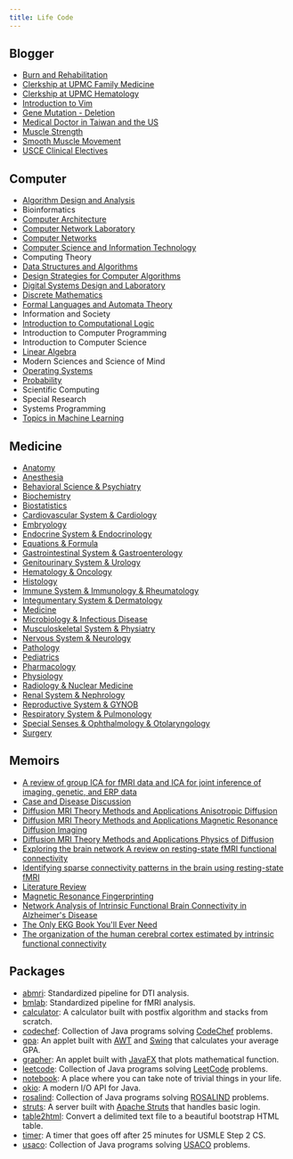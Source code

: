 ```yaml
---
title: Life Code
---
```


## Blogger

- [Burn and Rehabilitation](Blogger/Burn%20and%20Rehabilitation.html)
- [Clerkship at UPMC Family Medicine](Blogger/Clerkship%20at%20UPMC%20Family%20Medicine.pdf)
- [Clerkship at UPMC Hematology](Blogger/Clerkship%20at%20UPMC%20Hematology.pdf)
- [Introduction to Vim](Blogger/Introduction%20to%20Vim.html)
- [Gene Mutation - Deletion](Blogger/Gene%20Mutation%20-%20Deletion.html)
- [Medical Doctor in Taiwan and the US](Blogger/Medical%20Doctor%20in%20Taiwan%20and%20the%20US.html)
- [Muscle Strength](Blogger/Muscle%20Strength.html)
- [Smooth Muscle Movement](Blogger/Smooth%20Muscle%20Movement.html)
- [USCE Clinical Electives](Blogger/USCE%20Clinical%20Electives.html)

## Computer

- [Algorithm Design and Analysis](Computer/Algorithm%20Design%20and%20Analysis.html)
- Bioinformatics
- [Computer Architecture](Computer/Computer%20Architecture.html)
- [Computer Network Laboratory](Computer/Computer%20Network%20Laboratory.html)
- [Computer Networks](Computer/Computer%20Networks.html)
- [Computer Science and Information Technology](Computer/Computer%20Science%20and%20Information%20Technology.html)
- Computing Theory
- [Data Structures and Algorithms](Computer/Data%20Structures%20and%20Algorithms.html)
- [Design Strategies for Computer Algorithms](Computer/Design%20Strategies%20for%20Computer%20Algorithms.html)
- [Digital Systems Design and Laboratory](Computer/Digital%20Systems%20Design%20and%20Laboratory.html)
- [Discrete Mathematics](Computer/Discrete%20Mathematics.html)
- [Formal Languages and Automata Theory](Computer/Formal%20Languages%20and%20Automata%20Theory.html)
- Information and Society
- [Introduction to Computational Logic](Computer/Introduction%20to%20Computational%20Logic.html)
- Introduction to Computer Programming
- Introduction to Computer Science
- [Linear Algebra](Computer/Linear%20Algebra.html)
- Modern Sciences and Science of Mind
- [Operating Systems](Computer/Operating%20Systems.html)
- [Probability](Computer/Probability.html)
- Scientific Computing
- Special Research
- Systems Programming
- [Topics in Machine Learning](Computer/Topics%20in%20Machine%20Learning.html)

## Medicine

- [Anatomy](Medicine/Anatomy.html)
- [Anesthesia](Medicine/Anesthesia.html)
- [Behavioral Science & Psychiatry](Medicine/Behavioral%20Science%20&%20Psychiatry.html)
- [Biochemistry](Medicine/Biochemistry.html)
- [Biostatistics](Medicine/Biostatistics.html)
- [Cardiovascular System & Cardiology](Medicine/Cardiovascular%20System%20&%20Cardiology.html)
- [Embryology](Medicine/Embryology.html)
- [Endocrine System & Endocrinology](Medicine/Endocrine%20System%20&%20Endocrinology.html)
- [Equations & Formula](Medicine/Equations%20&%20Formula.html)
- [Gastrointestinal System & Gastroenterology](Medicine/Gastrointestinal%20System%20&%20Gastroenterology.html)
- [Genitourinary System & Urology](Medicine/Genitourinary%20System%20&%20Urology.html)
- [Hematology & Oncology](Medicine/Hematology%20&%20Oncology.html)
- [Histology](Medicine/Histology.html)
- [Immune System & Immunology & Rheumatology](Medicine/Immune%20System%20&%20Immunology%20&%20Rheumatology.html)
- [Integumentary System & Dermatology](Medicine/Integumentary%20System%20&%20Dermatology.html)
- [Medicine](Medicine/Medicine.html)
- [Microbiology & Infectious Disease](Medicine/Microbiology%20&%20Infectious%20Disease.html)
- [Musculoskeletal System & Physiatry](Medicine/Musculoskeletal%20System%20&%20Physiatry.html)
- [Nervous System & Neurology](Medicine/Nervous%20System%20&%20Neurology.html)
- [Pathology](Medicine/Pathology.html)
- [Pediatrics](Medicine/Pediatrics.html)
- [Pharmacology](Medicine/Pharmacology.html)
- [Physiology](Medicine/Physiology.html)
- [Radiology & Nuclear Medicine](Medicine/Radiology%20&%20Nuclear%20Medicine.html)
- [Renal System & Nephrology](Medicine/Renal%20System%20&%20Nephrology.html)
- [Reproductive System & GYNOB](Medicine/Reproductive%20System%20&%20GYNOB.html)
- [Respiratory System & Pulmonology](Medicine/Respiratory%20System%20&%20Pulmonology.html)
- [Special Senses & Ophthalmology & Otolaryngology](Medicine/Special%20Senses%20&%20Ophthalmology%20&%20Otolaryngology.html)
- [Surgery](Medicine/Surgery.html)

## Memoirs

- [A review of group ICA for fMRI data and ICA for joint inference of imaging, genetic, and ERP data](Memoirs/A%20review%20of%20group%20ICA%20for%20fMRI%20data%20and%20ICA%20for%20joint%20inference%20of%20imaging,%20genetic,%20and%20ERP%20data.pdf)
- [Case and Disease Discussion](Memoirs/Case%20and%20Disease%20Discussion.html)
- [Diffusion MRI Theory Methods and Applications Anisotropic Diffusion](Memoirs/Diffusion%20MRI%20Theory%20Methods%20and%20Applications%20Anisotropic%20Diffusion.pdf)
- [Diffusion MRI Theory Methods and Applications Magnetic Resonance Diffusion Imaging](Memoirs/Diffusion%20MRI%20Theory%20Methods%20and%20Applications%20Magnetic%20Resonance%20Diffusion%20Imaging.pdf)
- [Diffusion MRI Theory Methods and Applications Physics of Diffusion](Memoirs/Diffusion%20MRI%20Theory%20Methods%20and%20Applications%20Physics%20of%20Diffusion.pdf)
- [Exploring the brain network A review on resting-state fMRI functional connectivity](Memoirs/Exploring%20the%20brain%20network%20A%20review%20on%20resting-state%20fMRI%20functional%20connectivity.pdf)
- [Identifying sparse connectivity patterns in the brain using resting-state fMRI](Memoirs/Identifying%20sparse%20connectivity%20patterns%20in%20the%20brain%20using%20resting-state%20fMRI.pdf)
- [Literature Review](Memoirs/Literature%20Review.html)
- [Magnetic Resonance Fingerprinting](Memoirs/Magnetic%20Resonance%20Fingerprinting.pdf)
- [Network Analysis of Intrinsic Functional Brain Connectivity in Alzheimer's Disease](Memoirs/Network%20Analysis%20of%20Intrinsic%20Functional%20Brain%20Connectivity%20in%20Alzheimer's%20Disease.pdf)
- [The Only EKG Book You'll Ever Need](Memoirs/The%20Only%20EKG%20Book%20You'll%20Ever%20Need.pdf)
- [The organization of the human cerebral cortex estimated by intrinsic functional connectivity](Memoirs/The%20organization%20of%20the%20human%20cerebral%20cortex%20estimated%20by%20intrinsic%20functional%20connectivity.pdf)

## Packages

- [abmri](Packages/abmri): Standardized pipeline for DTI analysis.
- [bmlab](Packages/bmlab): Standardized pipeline for fMRI analysis.
- [calculator](Packages/calculator): A calculator built with postfix algorithm and stacks from scratch.
- [codechef](https://github.com/b00401062/b00401062.github.io/tree/master/Packages/codechef): Collection of Java programs solving [CodeChef](https://www.codechef.com) problems.
- [gpa](https://github.com/b00401062/b00401062.github.io/tree/master/Packages/gpa): An applet built with [AWT](https://en.wikipedia.org/wiki/Abstract_Window_Toolkit) and [Swing](https://en.wikipedia.org/wiki/Swing_(Java)) that calculates your average GPA.
- [grapher](https://github.com/b00401062/b00401062.github.io/tree/master/Packages/grapher): An applet built with [JavaFX](https://en.wikipedia.org/wiki/JavaFX) that plots mathematical function.
- [leetcode](https://github.com/b00401062/b00401062.github.io/tree/master/Packages/leetcode): Collection of Java programs solving [LeetCode](https://leetcode.com/problemset/all/) problems.
- [notebook](Packages/notebook): A place where you can take note of trivial things in your life.
- [okio](Packages/okio): A modern I/O API for Java.
- [rosalind](https://github.com/b00401062/b00401062.github.io/tree/master/Packages/rosalind): Collection of Java programs solving [ROSALIND](http://rosalind.info/problems/locations/) problems.
- [struts](https://github.com/b00401062/b00401062.github.io/tree/master/Packages/struts): A server built with [Apache Struts](https://struts.apache.org) that handles basic login.
- [table2html](Packages/table2html): Convert a delimited text file to a beautiful bootstrap HTML table.
- [timer](Packages/timer): A timer that goes off after 25 minutes for USMLE Step 2 CS.
- [usaco](https://github.com/b00401062/b00401062.github.io/tree/master/Packages/usaco): Collection of Java programs solving [USACO](http://train.usaco.org/usacogate) problems.
